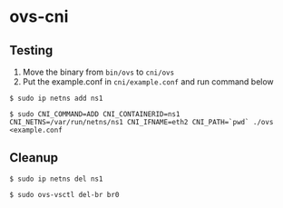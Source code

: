 # ovs-cni

## Testing

1. Move the binary from `bin/ovs` to `cni/ovs` 
2. Put the example.conf in `cni/example.conf` and run command below

```
$ sudo ip netns add ns1

$ sudo CNI_COMMAND=ADD CNI_CONTAINERID=ns1 CNI_NETNS=/var/run/netns/ns1 CNI_IFNAME=eth2 CNI_PATH=`pwd` ./ovs <example.conf
```

## Cleanup 
```
$ sudo ip netns del ns1

$ sudo ovs-vsctl del-br br0
```